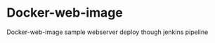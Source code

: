 # Docker-web-image
Docker-web-image
s a m p l e   w e b s e r v e r   d e p l o y   t h o u g h   j e n k i n s   p i p e l i n e  
 